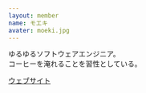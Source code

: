 ```yaml
---
layout: member
name: モエキ
avater: moeki.jpg
---
```


ゆるゆるソフトウェアエンジニア。<br>
コーヒーを淹れることを習性としている。

[ウェブサイト](https://moeki.dev)
